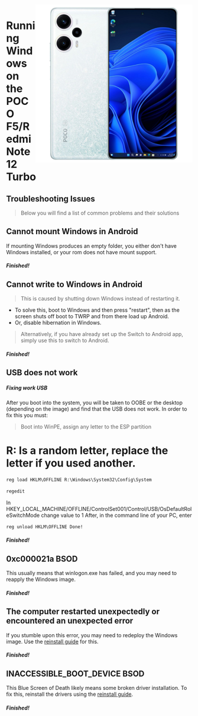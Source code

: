 <img align="right" src="https://raw.githubusercontent.com/Xhdsos/Port-Windows-POCO-F5-RN12T/main/marble.png" width="425" alt="Windows running on POCO F5/Redmi Note 12 Turbo">

# Running Windows on the POCO F5/Redmi Note 12 Turbo

## Troubleshooting Issues
> Below you will find a list of common problems and their solutions

## Cannot mount Windows in Android
If mounting Windows produces an empty folder, you either don't have Windows installed, or your rom does not have mount support.

##### Finished!

## Cannot write to Windows in Android
> This is caused by shutting down Windows instead of restarting it.
- To solve this, boot to Windows and then press "restart", then as the screen shuts off boot to TWRP and from there load up Android.
- Or, disable hibernation in Windows. 
> Alternatively, if you have already set up the Switch to Android app, simply use this to switch to Android.

##### Finished!

## USB does not work
##### Fixing work USB
After you boot into the system, you will be taken to OOBE or the desktop (depending on the image) and find that the USB does not work. In order to fix this you must:

> Boot into WinPE, assign any letter to the ESP partition
>

# R: Is a random letter, replace the letter if you used another.
```cmd
reg load HKLM\OFFLINE R:\Windows\System32\Config\System
```
```cmd
regedit
```
In HKEY_LOCAL_MACHINE/OFFLINE/ControlSet001/Control/USB/OsDefaultRoleSwitchMode change value to 1 After, in the command line of your PC, enter
```cmd
reg unload HKLM\OFFLINE Done!
```
##### Finished!


## 0xc000021a BSOD
This usually means that winlogon.exe has failed, and you may need to reapply the Windows image.

##### Finished!

## The computer restarted unexpectedly or encountered an unexpected error
If you stumble upon this error, you may need to redeploy the Windows image. Use the [reinstall guide](reinstall.md) for this.

##### Finished!

## INACCESSIBLE_BOOT_DEVICE BSOD
This Blue Screen of Death likely means some broken driver installation. To fix this, reinstall the drivers using the [reinstall guide](reinstall.md).

##### Finished!



















